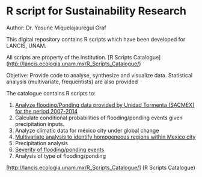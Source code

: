 # R script for Sustainability Research

 Author: Dr. Yosune Miquelajauregui Graf
 
 This digital repository contains R scripts which have been developed for LANCIS, UNAM. 

 All scripts are property of the Institution.
 [R Scripts Catalogue] (http://lancis.ecologia.unam.mx/R_Scripts_Catalogue/)

 Objetive: Provide code to analyse, synthesize and visualize data. Statistical analysis (multivariate, frequentists) are also provided

 The catalogue contains R scripts to:

 1. [Analyze flooding/Ponding data provided by Unidad Tormenta (SACMEX) for the period 2007-2014](PondingAnalysis.pdf)
 2. Calculate conditional probabilities of flooding/ponding events given precipitation inputs.
 3. Analyze climatic data for méxico city under global change
 4. [Multivariate analysis to identify homogeneous regions within Mexico city](ClusterAnalysis.pdf)
 5. Precipitation analysis
 6. [Severity of flooding/ponding events](SeverityIndices.pdf)
 7. Analysis of type of flooding/ponding




[http://lancis.ecologia.unam.mx/R_Scripts_Catalogue/] (R Scripts Catalogue)
